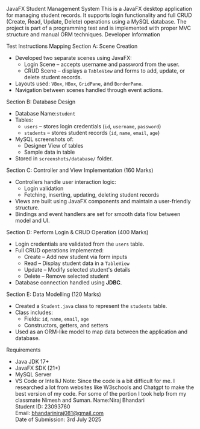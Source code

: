  JavaFX Student Management System
This is a JavaFX desktop application for managing student records. It supports login functionality and full CRUD (Create, Read, Update, Delete) operations using a MySQL database. The project is part of a programming test and is implemented with proper MVC structure and manual ORM techniques.
Developer Information

Test Instructions Mapping
 Section A: Scene Creation 

- Developed two separate scenes using JavaFX:
  - Login Scene – accepts username and password from the user.
  - CRUD Scene – displays a `TableView` and forms to add, update, or delete student records.
- Layouts used: `VBox`, `HBox`, `GridPane`, and `BorderPane`.
- Navigation between scenes handled through event actions.

Section B: Database Design 

- Database Name:`student`
- Tables:
  - `users` – stores login credentials (`id`, `username`, `password`)
  - `students` – stores student records (`id`, `name`, `email`, `age`)
- MySQL screenshots of:
  - Designer View of tables
  - Sample data in table
- Stored in `screenshots/database/` folder.

Section C: Controller and View Implementation (160 Marks)

- Controllers handle user interaction logic:
  - Login validation
  - Fetching, inserting, updating, deleting student records
- Views are built using JavaFX components and maintain a user-friendly structure.
- Bindings and event handlers are set for smooth data flow between model and UI.

Section D: Perform Login & CRUD Operation (400 Marks)

- Login credentials are validated from the `users` table.
- Full CRUD operations implemented:
  - Create – Add new student via form inputs
  - Read – Display student data in a `TableView`
  - Update – Modify selected student's details
  - Delete – Remove selected student
- Database connection handled using **JDBC**.

Section E: Data Modelling (120 Marks)

- Created a `Student.java` class to represent the `students` table.
- Class includes:
  - Fields: `id`, `name`, `email`, `age`
  - Constructors, getters, and setters
- Used as an ORM-like model to map data between the application and database.

Requirements

- Java JDK 17+
- JavaFX SDK (21+)
- MySQL Server
- VS Code or IntelliJ
  Note: Since the code is a bit difficult for me. I researched a lot from websites like W3schools and Chatgpt to make the best version of my code. For some of the portion I took help from my classmate Nimesh and Suman.
Name:Niraj Bhandari  
Student ID: 23093760  
Email: bhandariniraj081@gmail.com  
Date of Submission: 3rd July 2025  

